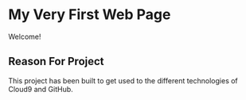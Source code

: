 # My Very First Web Page

Welcome!

## Reason For Project

This project has been built to get used to the different technologies of Cloud9 and GitHub.
